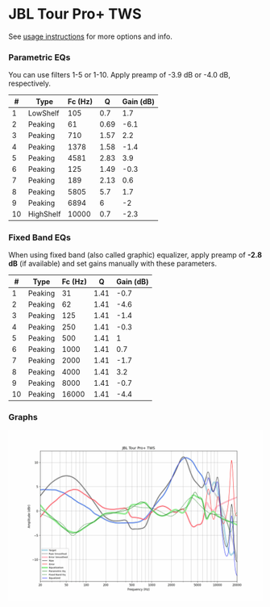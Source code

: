 # JBL Tour Pro+ TWS
See [usage instructions](https://github.com/jaakkopasanen/AutoEq#usage) for more options and info.

### Parametric EQs
You can use filters 1-5 or 1-10. Apply preamp of -3.9 dB or -4.0 dB, respectively.

|   # | Type      |   Fc (Hz) |    Q |   Gain (dB) |
|-----|-----------|-----------|------|-------------|
|   1 | LowShelf  |       105 | 0.7  |         1.7 |
|   2 | Peaking   |        61 | 0.69 |        -6.1 |
|   3 | Peaking   |       710 | 1.57 |         2.2 |
|   4 | Peaking   |      1378 | 1.58 |        -1.4 |
|   5 | Peaking   |      4581 | 2.83 |         3.9 |
|   6 | Peaking   |       125 | 1.49 |        -0.3 |
|   7 | Peaking   |       189 | 2.13 |         0.6 |
|   8 | Peaking   |      5805 | 5.7  |         1.7 |
|   9 | Peaking   |      6894 | 6    |        -2   |
|  10 | HighShelf |     10000 | 0.7  |        -2.3 |

### Fixed Band EQs
When using fixed band (also called graphic) equalizer, apply preamp of **-2.8 dB** (if available) and set gains manually with these parameters.

|   # | Type    |   Fc (Hz) |    Q |   Gain (dB) |
|-----|---------|-----------|------|-------------|
|   1 | Peaking |        31 | 1.41 |        -0.7 |
|   2 | Peaking |        62 | 1.41 |        -4.6 |
|   3 | Peaking |       125 | 1.41 |        -1.4 |
|   4 | Peaking |       250 | 1.41 |        -0.3 |
|   5 | Peaking |       500 | 1.41 |         1   |
|   6 | Peaking |      1000 | 1.41 |         0.7 |
|   7 | Peaking |      2000 | 1.41 |        -1.7 |
|   8 | Peaking |      4000 | 1.41 |         3.2 |
|   9 | Peaking |      8000 | 1.41 |        -0.7 |
|  10 | Peaking |     16000 | 1.41 |        -4.4 |

### Graphs
![](./JBL%20Tour%20Pro+%20TWS.png)
